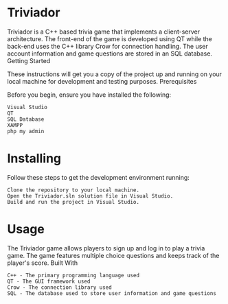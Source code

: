 # Triviador

Triviador is a C++ based trivia game that implements a client-server architecture. The front-end of the game is developed using QT while the back-end uses the C++ library Crow for connection handling. The user account information and game questions are stored in an SQL database.
Getting Started

These instructions will get you a copy of the project up and running on your local machine for development and testing purposes.
Prerequisites

Before you begin, ensure you have installed the following:

    Visual Studio
    QT
    SQL Database
    XAMPP 
    php my admin

# Installing

Follow these steps to get the development environment running:

    Clone the repository to your local machine.
    Open the Triviador.sln solution file in Visual Studio.
    Build and run the project in Visual Studio.

# Usage

The Triviador game allows players to sign up and log in to play a trivia game. The game features multiple choice questions and keeps track of the player's score.
Built With

    C++ - The primary programming language used
    QT - The GUI framework used
    Crow - The connection library used
    SQL - The database used to store user information and game questions
